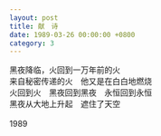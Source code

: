 ```yaml
---
layout: post
title: 献　诗
date: 1989-03-26 00:00:00 +0800
category: 3
---
```


黑夜降临，火回到一万年前的火<br>
来自秘密传递的火　他又是在白白地燃烧<br>
火回到火　黑夜回到黑夜　永恒回到永恒<br>
黑夜从大地上升起　遮住了天空<br>
<br>
1989